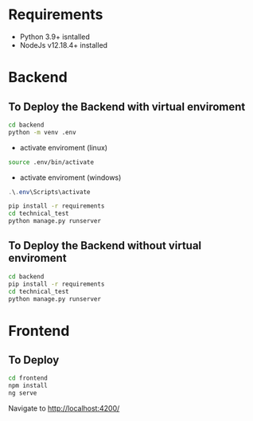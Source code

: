 # Requirements

* Python 3.9+ isntalled
* NodeJs v12.18.4+ installed

# Backend
## To Deploy the Backend with virtual enviroment

```bash
cd backend
python -m venv .env
```
* activate enviroment (linux)
```bash
source .env/bin/activate 
```

* activate enviroment (windows)
```powershell
.\.env\Scripts\activate
```

```bash
pip install -r requirements
cd technical_test
python manage.py runserver
```

## To Deploy the Backend without virtual enviroment
```bash
cd backend
pip install -r requirements
cd technical_test
python manage.py runserver
```
# Frontend
## To Deploy
```bash
cd frontend
npm install
ng serve
```
Navigate to [http://localhost:4200/](http://localhost:4200/)

